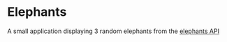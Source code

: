 # Elephants
A small application displaying 3 random elephants from the [elephants API](https://elephant-api.herokuapp.com/) 
